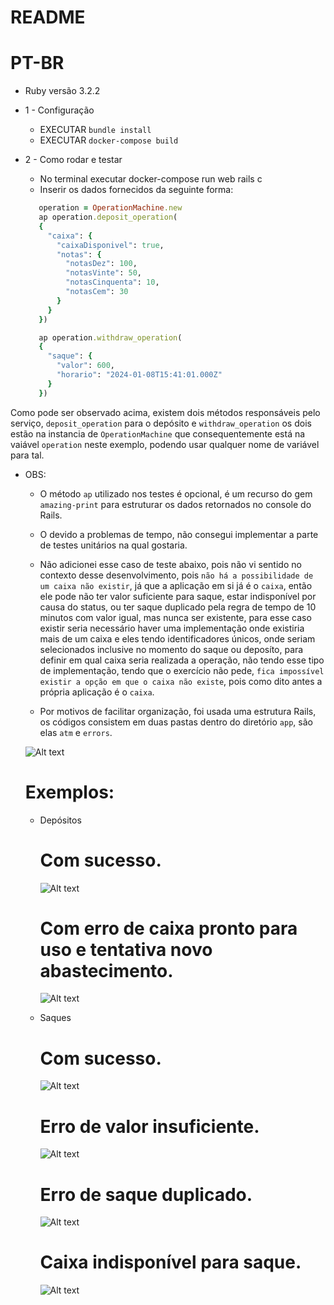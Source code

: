 # README

# PT-BR
* Ruby versão 3.2.2

* 1 - Configuração
   - EXECUTAR `bundle install`
   - EXECUTAR `docker-compose build`

* 2 - Como rodar e testar
   - No terminal executar docker-compose run web rails c
   - Inserir os dados fornecidos da seguinte forma:

   ``` ruby
      operation = OperationMachine.new
      ap operation.deposit_operation(
      {
        "caixa": {
          "caixaDisponivel": true,
          "notas": {
            "notasDez": 100,
            "notasVinte": 50,
            "notasCinquenta": 10,
            "notasCem": 30
          }
        }
      })

      ap operation.withdraw_operation(
      {
        "saque": {
          "valor": 600,
          "horario": "2024-01-08T15:41:01.000Z"
        }
      })
   ```
Como pode ser observado acima, existem dois métodos responsáveis pelo serviço, `deposit_operation` para o depósito e `withdraw_operation` os dois estão na instancia de `OperationMachine` que consequentemente está na vaiável `operation` neste exemplo, podendo usar qualquer nome de variável para tal.

* OBS:

  - O método `ap` utilizado nos testes é opcional, é um recurso do gem `amazing-print` para estruturar os dados retornados no console do Rails.

  - O devido a problemas de tempo, não consegui implementar a parte de testes unitários na qual gostaria.

  - Não adicionei esse caso de teste abaixo, pois não vi sentido no contexto desse desenvolvimento, pois `não há a possibilidade de um caixa não existir`, já que a aplicação em si já é o `caixa`, então ele pode não ter valor suficiente para saque, estar indisponível por causa do status, ou ter saque duplicado pela regra de tempo de 10 minutos com valor igual, mas nunca ser existente, para esse caso existir seria necessário haver uma implementação onde existiria mais de um caixa e eles tendo identificadores únicos, onde seriam selecionados inclusive no momento do saque ou deposíto, para definir em qual caixa seria realizada a operação, não tendo esse tipo de implementação, tendo que o exercício não pede, `fica impossível existir a opção em que o caixa não existe`, pois como dito antes a própria aplicação é o `caixa`.

  - Por motivos de facilitar organização, foi usada uma estrutura Rails, os códigos consistem em duas pastas dentro do diretório `app`, são elas `atm` e `errors`.

  ![Alt text](images/image1.png)


  # Exemplos:
  - Depósitos
    # Com sucesso.

    ![Alt text](images/image2.png)


    # Com erro de caixa pronto para uso e tentativa novo abastecimento.
    ![Alt text](/images/image3.png)

  - Saques
    # Com sucesso.
    ![Alt text](images/image4.png)

    # Erro de valor insuficiente.
    ![Alt text](images/image5.png)

    # Erro de saque duplicado.
    ![Alt text](images/image6.png)

    # Caixa indisponível para saque.
    ![Alt text](images/image7.png)
